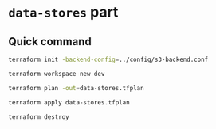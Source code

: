 # `data-stores` part

## Quick command
```sh
terraform init -backend-config=../config/s3-backend.conf

terraform workspace new dev

terraform plan -out=data-stores.tfplan

terraform apply data-stores.tfplan

terraform destroy
```